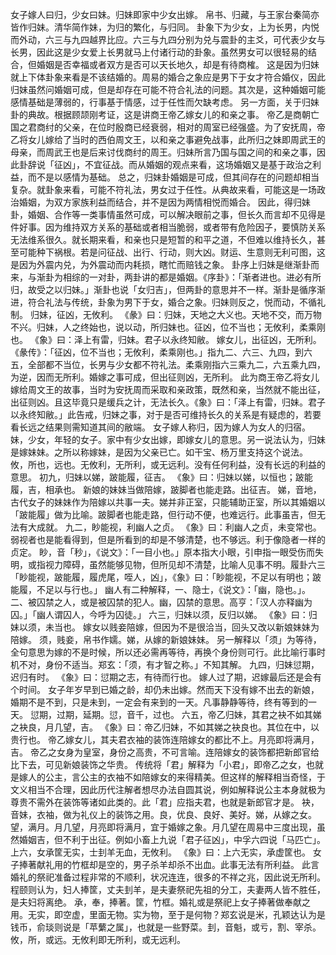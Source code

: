 女子嫁人曰归，少女曰妹。归妹即家中少女出嫁。
帛书、归藏，与王家台秦简亦皆作归妹。清华简作妹，为归的繁化，与归同。
卦象下为少女，上为长男，内悦而外动，六三与九四越界比应。六三与九四分别为兑与震卦的主爻，可代表少女与长男，因此这是少女爱上长男就马上付诸行动的卦象。虽然男女可以很轻易的结合，但婚姻是否幸福或者双方是否可以天长地久，却是有待商榷。
这是因为归妹就上下体卦象来看是不该结婚的。周易的婚合之象应是男下于女才符合婚仪，因此归妹虽然问婚姻可成，但是却存在可能不符合礼法的问题。其次是，这种婚姻可能感情基础是薄弱的，行事基于情感，过于任性而欠缺考虑。
另一方面，关于归妹卦的典故。根据顾颉刚考证，这是讲商王帝乙嫁女儿的和亲之事。
帝乙是商朝亡国之君商纣的父亲，在位时殷商已经衰弱，相对的周室已经强盛。为了安抚周，帝乙将女儿嫁给了当时的西伯周文王，以和亲之事避免战事，此所归之妹即周武王的母亲，而周武王也是后来讨伐商纣的周王。归妹所言乃国与国之间的和亲之事，因此卦辞说「征凶」，不宜征战。而从婚姻的观点来看，这场婚姻又是基于政治之利益，而不是以感情为基础。
总之，归妹卦婚姻是可成，但其间存在的问题却相当复杂。就卦象来看，可能不符礼法，男女过于任性。从典故来看，可能这是一场政治婚姻，为双方家族利益而结合，并不是因为两情相悦而婚合。
因此，得归妹卦，婚姻、合作等一类事情虽然可成，可以解决眼前之事，但长久而言却不见得是件好事。因为维持双方关系的基础或者相当脆弱，或者带有危险因子，要慎防关系无法维系很久。就长期来看，和亲也只是短暂的和平之道，不但难以维持长久，甚至可能种下祸根。若是问征战、出行、行动，则大凶。财运、生意则无利可图，这是因为外震内兑，为外震动而内耗损，瞎忙而赔钱之象。
卦序上归妹是继渐卦而来，与渐卦为相综的一对卦，两卦讲的都是婚姻。《序卦》：「渐者进也。进必有所归，故受之以归妹。」渐卦也说「女归吉」，但两卦的意思并不一样。渐卦是循序渐进，符合礼法与传统，卦象为男下于女，婚合之象。归妹则反之，悦而动，不循礼制。
归妹，征凶，无攸利。
《彖》曰：归妹，天地之大义也。天地不交，而万物不兴。归妹，人之终始也，说以动，所归妹也。征凶，位不当也；无攸利，柔乘刚也。
《象》曰：泽上有雷，归妹。君子以永终知敝。
嫁女儿，出征凶，无所利。
《彖传》：「征凶，位不当也；无攸利，柔乘刚也。」指九二、六三、九四，到六五，全部都不当位，长男与少女都不符礼法。柔乘刚指六三乘九二，六五乘九四，为逆，因而无所利。婚嫁之事可成，但出征则凶，无所利。
此为商王帝乙将女儿嫁给周文王的故事，当时为安抚周而采取和亲政策，既然和亲，当然就不能出征，出征则凶。且这毕竟只是缓兵之计，无法长久。《象》曰：「泽上有雷，归妹。君子以永终知敝。」此告戒，归妹之事，对于是否可维持长久的关系是有疑虑的，若要看长远之结果则需知道其间的敝端。
女子嫁人称归，因为嫁人为女人的归宿。妹，少女，年轻的女子。家中有少女出嫁，即嫁女儿的意思。另一说法认为，归妹是嫁妹妹。之所以称嫁妹，是因为父亲已亡。如干宝、杨万里支持这个说法。
攸，所也，远也。无攸利，无所利，或无远利。没有任何利益，没有长远的利益的意思。
初九，归妹以娣，跛能履，征吉。
《象》曰：归妹以娣，以恒也；跛能履，吉，相承也。
新娘的妹妹当做陪嫁，跛脚者也能走路。出征吉。
娣，音地，古代女子的妹妹作为陪嫁以共事一夫。娣并非正室，只能辅助正室，所以其婚姻以「跛能履」做为比喻。跛脚者也能走路，但行动不便，也难远行。此事虽吉，但无法有大成就。
九二，眇能视，利幽人之贞。
《象》曰：利幽人之贞，未变常也。
弱视者也是能看得到，但是所看到的却是不够清楚，也不够远。利于像隐者一样的贞定。
眇，音「秒」，《说文》：「一目小也。」原本指大小眼，引申指一眼受伤而失明，或指视力障碍，虽然能够见物，但所见却不清楚，比喻人见事不明。履卦六三「眇能视，跛能履，履虎尾，咥人，凶」，《象》曰：「眇能视，不足以有明也；跛能履，不足以与行也。」
幽人有二种解释，一、隐士，《说文》：「幽，隐也。」。二、被囚禁之人，或是被囚禁的犯人。幽，囚禁的意思。高亨：「汉人亦释幽为囚。」「幽人谓囚人，今呼为囚徒。」
六三，归妹以须，反归以娣。
《象》曰：归妹以须，未当也。
嫁女以贱妾陪嫁，但因为不是很洽当，回头又改以新娘妹妹为陪嫁。
须，贱妾，帛书作嬬。娣，从嫁的新娘妹妹。
另一解释以「须」为等待，全句意思为嫁的不是时候，所以还必需再等待，再换个身份则可行。此比喻行事时机不对，身份不适当。郑玄：「须，有才智之称。」不知其解。
九四，归妹愆期，迟归有时。
《象》曰：愆期之志，有待而行也。
嫁人过了期，迟嫁最后还是会有个时间。
女子年岁早到已婚之龄，却仍未出嫁。然而天下没有嫁不出去的新娘，婚期不是不到，只是未到，一定会有来到的一天。凡事静静等待，终有等到的一天。
愆期，过期，延期。愆，音千，过也。
六五，帝乙归妹，其君之袂不如其娣之袂良，月几望，吉。
《象》曰：帝乙归妹，不如其娣之袂良也。其位在中，以贵行也。
帝乙嫁女儿，其夫君衣袖的装饰连陪嫁女的都比不上。月亮即将满月，吉。
帝乙之女身为皇室，身份之高贵，不可言喻。连陪嫁女的装饰都把新郎官给比下去，可见新娘装饰之华贵。
传统将「君」解释为「小君」，即帝乙之女，也就是嫁人的公主，言公主的衣袖不如陪嫁女的来得精美。但这样的解释相当奇怪，于文义相当不合理，因此历代注解者想尽办法自圆其说，例如解释说公主本身就极为尊贵不需外在装饰等诸如此类的。此「君」应指夫君，也就是新郎官才是。
袂，音妹，衣袖，做为礼仪上的装饰之用。良，优良、良好、美好。娣，从嫁之女。
望，满月。月几望，月亮即将满月，宜于婚嫁之象。月几望在周易中三度出现，虽然婚姻吉，但不利于出征。例如小畜上九说「君子征凶」，中孚六四说「马匹亡」。
上六，女承筐无实，士刲羊无血，无攸利。
《象》曰：上六无实，承虚筐也。
女子捧著献礼用的竹框却是空的，男子杀羊却杀不出血。此事无法有所利益。
此言婚礼的祭祀准备过程非常的不顺利，状况连连，很多的不祥之兆，因此说无所利。程颐则认为，妇人捧筐，丈夫刲羊，是夫妻祭祀先祖的分工，夫妻两人皆不胜任，是夫妇将离绝。
承，奉，捧著。筐，竹框。婚礼或是祭祀上女子捧著做奉献之用。无实，即空虚，里面无物。实为物，至于是何物？郑玄说是米，孔颖达认为是钱币，俞琰则说是「苹蘩之属」，也就是一些野菜。刲，音魁，或亏，割、宰杀。
攸，所，或远。无攸利即无所利，或无远利。